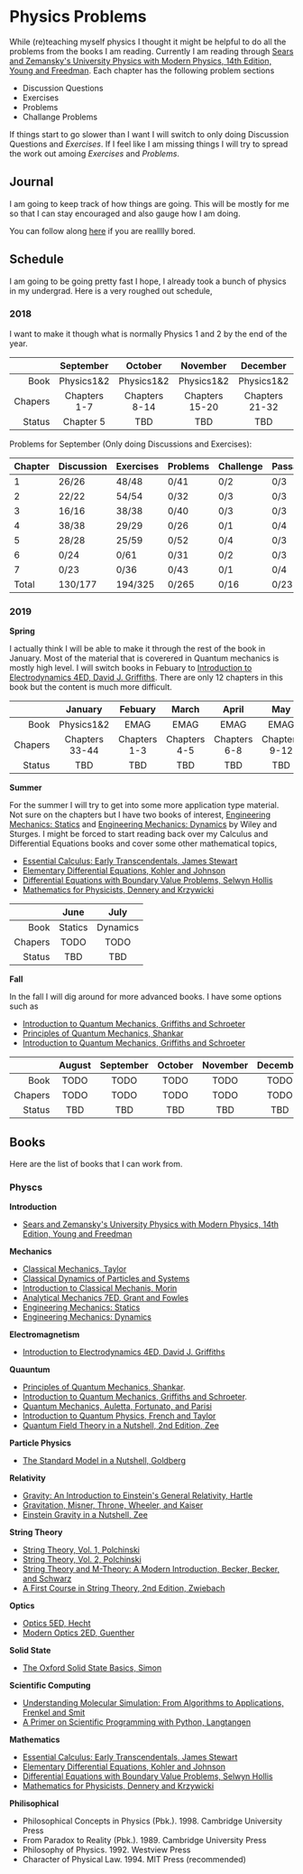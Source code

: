 
# Physics Problems

While (re)teaching myself physics I thought it might be helpful to do all the problems from the books I am reading.  Currently I am reading through [Sears and Zemansky's University Physics with Modern Physics, 14th Edition, Young and Freedman](https://www.amazon.com/University-Physics-Modern-14th/dp/0321973615).  Each chapter has the following problem sections

* Discussion Questions
* Exercises
* Problems
* Challange Problems


If things start to go slower than I want I will switch to only doing Discussion Questions and *Exercises*.  If I feel like I am missing things I will try to spread the work out amoing *Exercises* and *Problems*.

## Journal

I am going to keep track of how things are going.  This will be mostly for me so that I can stay encouraged and also gauge how I am doing.

You can follow along [here](docs/Journal.md) if you are realllly bored.

## Schedule

I am going to be going pretty fast I hope, I already took a bunch of physics in my undergrad.  Here is a very roughed out schedule,

### 2018

I want to make it though what is normally Physics 1 and 2 by the end of the year.  

|        | September      | October        | November       | December       |
|-------:|:--------------:|:--------------:|:--------------:|:--------------:|
|Book    | Physics1&2     | Physics1&2     | Physics1&2     | Physics1&2     |
|Chapers | Chapters 1-7   | Chapters 8-14  | Chapters 15-20 | Chapters 21-32 |
|Status  | Chapter 5      | TBD            | TBD            | TBD            |

Problems for September (Only doing Discussions and Exercises):

| Chapter    | Discussion | Exercises  | Problems   | Challenge  | Passage    | Total      |
|------------|------------|------------|------------|------------|------------|------------|
| 1          | 26/26      | 48/48      | 0/41       | 0/2        | 0/3        | 74/120     |
| 2          | 22/22      | 54/54      | 0/32       | 0/3        | 0/3        | 76/114     |
| 3          | 16/16      | 38/38      | 0/40       | 0/3        | 0/3        | 54/101     |
| 4          | 38/38      | 29/29      | 0/26       | 0/1        | 0/4        | 67/98      |
| 5          | 28/28      | 25/59      | 0/52       | 0/4        | 0/3        | 53/146     |
| 6          | 0/24       | 0/61       | 0/31       | 0/2        | 0/3        | 0/121      |
| 7          | 0/23       | 0/36       | 0/43       | 0/1        | 0/4        | 0/107      |
|Total       | 130/177    | 194/325    | 0/265      | 0/16       | 0/23       | 313/807    |

### 2019

**Spring**

I actually think I will be able to make it through the rest of the book in January.  Most of the material that is coverered in Quantum mechanics is mostly high level.  I will switch books in Febuary to [Introduction to Electrodynamics 4ED, David J. Griffiths](https://www.amazon.com/Introduction-Electrodynamics-David-J-Griffiths/dp/1108420419).  There are only 12 chapters in this book but the content is much more difficult.

|        | January        | Febuary        | March          | April          | May            |
|-------:|:--------------:|:--------------:|:--------------:|:--------------:|:--------------:|
|Book    | Physics1&2     | EMAG           | EMAG           | EMAG           | EMAG           |
|Chapers | Chapters 33-44 | Chapters 1-3   | Chapters 4-5   | Chapters 6-8   | Chapters 9-12  |
|Status  | TBD            | TBD            | TBD            | TBD            | TBD            |
**Summer**

For the summer I will try to get into some more application type material.  Not sure on the chapters but I have two books of interest,  [Engineering Mechanics: Statics](https://www.amazon.com/Engineering-Mechanics-William-F-Riley/dp/0471512419) and [Engineering Mechanics: Dynamics](https://www.amazon.com/Engineering-Mechanics-Dynamics-William-Riley/dp/0471053392) by Wiley and Sturges. I might be forced to start reading back over my Calculus and  Differential Equations books and cover some other mathematical topics,

* [Essential Calculus: Early Transcendentals, James Stewart](https://www.amazon.com/Single-Variable-Essential-Calculus-Transcendentals/dp/B010WFJOGS)
* [Elementary Differential Equations, Kohler and Johnson](https://www.amazon.com/Elementary-Differential-Equations-Boundary-Problems/dp/0321398505)
* [Differential Equations with Boundary Value Problems, Selwyn Hollis](https://www.amazon.com/Differential-Equations-Boundary-Problems-2002-01-15/dp/B01A65FXLO/)
* [Mathematics for Physicists, Dennery and Krzywicki](https://www.amazon.com/Mathematics-Physicists-Dover-Books-Physics/dp/0486691934)

|        | June           | July           |
|-------:|:--------------:|:--------------:|
|Book    | Statics        | Dynamics       |
|Chapers | TODO           | TODO           |
|Status  | TBD            | TBD            |
**Fall**

In the fall I will dig around for more advanced books.  I have some options such as 

* [Introduction to Quantum Mechanics, Griffiths and Schroeter](https://www.amazon.com/Introduction-Quantum-Mechanics-David-Griffiths/dp/1107189632)
* [Principles of Quantum Mechanics, Shankar](https://www.amazon.com/Principles-Quantum-Mechanics-R-Shankar/dp/1475705786/)
* [Introduction to Quantum Mechanics, Griffiths and Schroeter](https://www.amazon.com/Introduction-Quantum-Mechanics-David-Griffiths/dp/1107189632)

|        | August         | September      | October        | November       | December       |
|-------:|:--------------:|:--------------:|:--------------:|:--------------:|:--------------:|
|Book    | TODO           | TODO           | TODO           | TODO           | TODO           |
|Chapers | TODO           | TODO           | TODO           | TODO           | TODO           |
|Status  | TBD            | TBD            | TBD            | TBD            | TBD            |



## Books

Here are the list of books that I can work from.

### Physcs


**Introduction**

* [Sears and Zemansky's University Physics with Modern Physics, 14th Edition, Young and Freedman](https://www.amazon.com/University-Physics-Modern-14th/dp/0321973615)

**Mechanics**

* [Classical Mechanics, Taylor](https://www.amazon.com/Classical-Mechanics-John-R-Taylor/dp/189138922X)
* [Classical Dynamics of Particles and Systems](https://www.amazon.com/Classical-Dynamics-Particles-Systems-Thornton/dp/0534408966)
* [Introduction to Classical Mechanis, Morin](https://www.amazon.com/Introduction-Classical-Mechanics-Problems-Solutions/dp/0521876222)
* [Analytical Mechanics 7ED, Grant and Fowles](https://www.amazon.com/Analytical-Mechanics-Grant-R-Fowles/dp/0534494927)
* [Engineering Mechanics: Statics](https://www.amazon.com/Engineering-Mechanics-William-F-Riley/dp/0471512419)
* [Engineering Mechanics: Dynamics](https://www.amazon.com/Engineering-Mechanics-Dynamics-William-Riley/dp/0471053392)

**Electromagnetism**

* [Introduction to Electrodynamics 4ED, David J. Griffiths](https://www.amazon.com/Introduction-Electrodynamics-David-J-Griffiths/dp/1108420419)

**Quauntum**

* [Principles of Quantum Mechanics, Shankar](https://www.amazon.com/Principles-Quantum-Mechanics-R-Shankar/dp/1475705786/).
* [Introduction to Quantum Mechanics, Griffiths and Schroeter](https://www.amazon.com/Introduction-Quantum-Mechanics-David-Griffiths/dp/1107189632).
* [Quantum Mechanics, Auletta, Fortunato, and Parisi](https://www.amazon.com/Quantum-Mechanics-Gennaro-Auletta/dp/0521869633)
* [Introduction to Quantum Physics, French and Taylor](https://www.amazon.com/Introduction-Quantum-Physics-M-I-T-Introductory/dp/0393091066)
* [Quantum Field Theory in a Nutshell, 2nd Edition, Zee](https://www.amazon.com/Quantum-Field-Theory-Nutshell-nutshell/dp/0691140340)

**Particle Physics**

* [The Standard Model in a Nutshell, Goldberg](https://www.amazon.com/Standard-Model-Nutshell-Dave-Goldberg/dp/0691167591)

**Relativity**

* [Gravity: An Introduction to Einstein's General Relativity, Hartle](https://www.amazon.com/Gravity-Introduction-Einsteins-General-Relativity/dp/0805386629)
* [Gravitation, Misner, Throne, Wheeler, and Kaiser](https://www.amazon.com/Gravitation-Charles-W-Misner/dp/06911777910)
* [Einstein Gravity in a Nutshell, Zee](https://www.amazon.com/Einstein-Gravity-Nutshell-Zee/dp/069114558X)

**String Theory**

* [String Theory, Vol. 1, Polchinski](https://www.amazon.com/String-Cambridge-Monographs-Mathematical-Physics/dp/0521672279)
* [String Theory, Vol. 2, Polchinski](https://www.amazon.com/String-Cambridge-Monographs-Mathematical-Physics/dp/0521672287)
* [String Theory and M-Theory: A Modern Introduction, Becker, Becker, and Schwarz](https://www.amazon.com/String-Theory-M-Theory-Modern-Introduction/dp/0521860695)
* [A First Course in String Theory, 2nd Edition, Zwiebach](https://www.amazon.com/First-Course-String-Theory-2nd/dp/0521880327)

**Optics**

* [Optics 5ED, Hecht](https://www.amazon.com/Optics-5th-Eugene-Hecht/dp/0133977226)
* [Modern Optics 2ED, Guenther](https://www.amazon.com/Modern-Optics-B-D-Guenther/dp/0198738773)

**Solid State**

* [The Oxford Solid State Basics, Simon](https://www.amazon.com/Oxford-Solid-State-Basics/dp/01996807790)

**Scientific Computing**

* [Understanding Molecular Simulation: From Algorithms to Applications, Frenkel and Smit](https://www.amazon.com/Understanding-Molecular-Simulation-Applications-Computational/dp/0122673514)
* [A Primer on Scientific Programming with Python, Langtangen](https://www.amazon.com/Scientific-Programming-Computational-Science-Engineering/dp/3662498863)

**Mathematics**

* [Essential Calculus: Early Transcendentals, James Stewart](https://www.amazon.com/Single-Variable-Essential-Calculus-Transcendentals/dp/B010WFJOGS)
* [Elementary Differential Equations, Kohler and Johnson](https://www.amazon.com/Elementary-Differential-Equations-Boundary-Problems/dp/0321398505)
* [Differential Equations with Boundary Value Problems, Selwyn Hollis](https://www.amazon.com/Differential-Equations-Boundary-Problems-2002-01-15/dp/B01A65FXLO/)
* [Mathematics for Physicists, Dennery and Krzywicki](https://www.amazon.com/Mathematics-Physicists-Dover-Books-Physics/dp/0486691934)

**Philisophical**

* Philosophical Concepts in Physics (Pbk.). 1998. Cambridge University Press
* From Paradox to Reality (Pbk.). 1989. Cambridge University Press
* Philosophy of Physics. 1992. Westview Press
* Character of Physical Law. 1994. MIT Press (recommended)